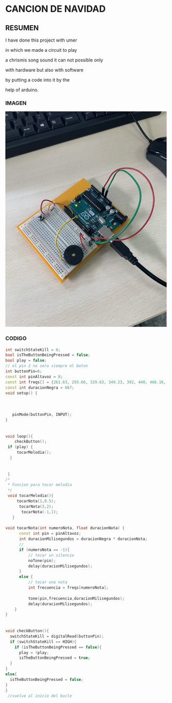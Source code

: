# CANCION DE NAVIDAD


## RESUMEN

I have done this project with umer 

in which we made a circuit to play

a chrismis song sound it can not possible only

with hardware but also with software 

by putting a code into it by the

help of arduino.






### IMAGEN


![](https://github.com/Hanzla55/Arduino/blob/main/cancion%20navidad.jpg?raw=true)




### CODIGO

``` C++
int switchStateKill = 0;
bool isTheButtonBeingPressed = false;
bool play = false;
// el pin 2 no sera siempre el boton
int buttonPin=6;
const int pinAltavoz = 8;
const int freqs[] = {261.63, 293.66, 329.63, 349.23, 392, 440, 466.16, 523.25, 587.33, 587.33, 659.25,698.46, 783.99, 880, 932.33, 1046.50};
const int duracionNegra = 667; 
void setup() {
  
 
  
   pinMode(buttonPin, INPUT);
}


void loop(){
    checkButton();
 if (play) {
     tocarMelodia();
  }
  

 }
/*
 * Funcion para tocar melodia
 */
 void tocarMelodia(){
     tocarNota(1,0.5);
      tocarNota(3,2);
       tocarNota(-1,1);
   }

void tocarNota(int numeroNota, float duracionNota) {
      const int pin = pinAltavoz;
      int duracionMilisegundos = duracionNegra * duracionNota;
      //
      if (numeroNota == -1){
          // tocar un silencio
          noTone(pin);
          delay(duracionMilisegundos);
      }
      else {
          // tocar una nota
          int frecuencia = freqs[numeroNota];
          
          tone(pin,frecuencia,duracionMilisegundos);
          delay(duracionMilisegundos);
    }
}


void checkButton(){
  switchStateKill = digitalRead(buttonPin);
  if (switchStateKill == HIGH){
    if (isTheButtonBeingPressed == false){
      play = !play;
      isTheButtonBeingPressed = true;
  }
}
else{
  isTheButtonBeingPressed = false;
}
}
 //vuelve al inicio del bucle
